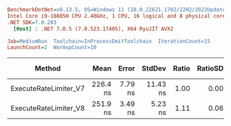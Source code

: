 ``` ini

BenchmarkDotNet=v0.13.5, OS=Windows 11 (10.0.22621.1702/22H2/2022Update/SunValley2)
Intel Core i9-10885H CPU 2.40GHz, 1 CPU, 16 logical and 8 physical cores
.NET SDK=7.0.203
  [Host] : .NET 7.0.5 (7.0.523.17405), X64 RyuJIT AVX2

Job=MediumRun  Toolchain=InProcessEmitToolchain  IterationCount=15  
LaunchCount=2  WarmupCount=10  

```
|                Method |     Mean |   Error |   StdDev | Ratio | RatioSD |   Gen0 | Allocated | Alloc Ratio |
|---------------------- |---------:|--------:|---------:|------:|--------:|-------:|----------:|------------:|
| ExecuteRateLimiter_V7 | 226.4 ns | 7.79 ns | 11.43 ns |  1.00 |    0.00 | 0.0448 |     376 B |        1.00 |
| ExecuteRateLimiter_V8 | 251.9 ns | 3.49 ns |  5.23 ns |  1.11 |    0.06 | 0.0048 |      40 B |        0.11 |

